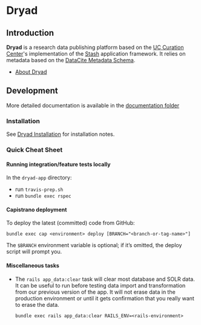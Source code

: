 # Dryad
 
<!-- [![Build Status](https://travis-ci.com/datadryad/dryad-app.svg?branch=main)](https://travis-ci.com/datadryad/dryad-app) -->

## Introduction

**Dryad** is a research data publishing platform based on the [UC Curation Center](http://www.cdlib.org/uc3/)'s
implementation of the [Stash](https://github.com/CDL-Dryad/stash) application framework. It relies on metadata based on the
[DataCite Metadata Schema](https://schema.datacite.org/).

- [About Dryad](https://datadryad.org/)

## Development

More detailed documentation is available in the [documentation folder](https://github.com/datadryad/dryad-app/blob/main/documentation)

### Installation

See
[Dryad Installation](https://github.com/datadryad/dryad-app/blob/main/documentation/dryad_install.md)
for installation notes.

### Quick Cheat Sheet

#### Running integration/feature tests locally

In the `dryad-app` directory:

- run `travis-prep.sh`
- run `bundle exec rspec`

#### Capistrano deployment

To deploy the latest (committed) code from GitHub:

```
bundle exec cap <environment> deploy [BRANCH="<branch-or-tag-name>"]
```

The `$BRANCH` environment variable is optional; if it’s omitted, the
deploy script will prompt you.

#### Miscellaneous tasks

- The `rails app_data:clear` task will clear most database and SOLR data. It
  can be useful to run before testing data import and transformation from our
  previous version of the app. It will not erase data in the production
  environment or until it gets confirmation that you really want to erase the
  data. 

  ```
  bundle exec rails app_data:clear RAILS_ENV=<rails-environment>
  ```
